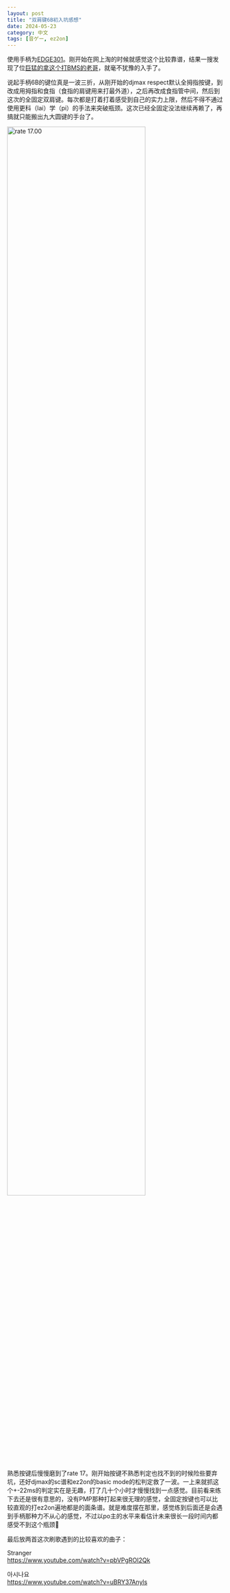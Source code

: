 ```yaml
---
layout: post
title: "双肩键6B初入坑感想"
date: 2024-05-23
category: 中文
tags: [音ゲー, ez2on]
---
```


使用手柄为[EDGE301](https://hori.jp/products/edge_301/)。刚开始在网上淘的时候就感觉这个比较靠谱，结果一搜发现了位[巨猛的拿这个打BMS的老哥](https://youtube.com/@edge301_4/videos)，就毫不犹豫的入手了。

说起手柄6B的键位真是一波三折，从刚开始的djmax respect默认全拇指按键，到改成用拇指和食指（食指的肩键用来打最外道），之后再改成食指管中间，然后到这次的全固定双肩键。每次都是打着打着感受到自己的实力上限，然后不得不通过使用更科（lai）学（pi）的手法来突破瓶颈。这次已经全固定没法继续再赖了，再搞就只能搬出九大圆键的手台了。

<img style="width: 80%" src="{{ site.url }}/assets/2024-05-23/1.jpeg" alt="rate 17.00">

熟悉按键后慢慢磨到了rate 17。刚开始按键不熟悉判定也找不到的时候险些要弃坑，还好djmax的sc谱和ez2on的basic mode的松判定救了一波。一上来就抓这个+-22ms的判定实在是无趣，打了几十个小时才慢慢找到一点感觉。目前看来练下去还是很有意思的，没有PMP那种打起来很无理的感觉，全固定按键也可以比较直观的打ez2on遍地都是的面条谱。就是难度摆在那里，感觉练到后面还是会遇到手柄那种力不从心的感觉，不过以po主的水平来看估计未来很长一段时间内都感受不到这个瓶颈🥀

最后放两首这次刷歌遇到的比较喜欢的曲子：

Stranger<br/>
https://www.youtube.com/watch?v=pbVPgROI2Qk


아시나요<br/>
https://www.youtube.com/watch?v=uBRY37Anyls
